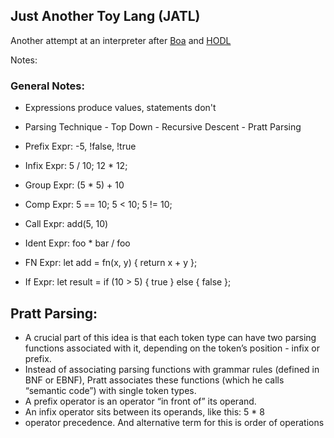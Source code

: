 ## Just Another Toy Lang (JATL)

Another attempt at an interpreter after [Boa](https://github.com/MoMus2000/Boa) and [HODL](https://github.com/MoMus2000/HODLang)

Notes:

### General Notes: 

 - Expressions produce values, statements don't
 - Parsing Technique - Top Down - Recursive Descent - Pratt Parsing

 - Prefix Expr: -5, !false, !true
 - Infix  Expr: 5 / 10; 12 * 12;
 - Group  Expr: (5 * 5) + 10
 - Comp   Expr: 5 == 10; 5 < 10; 5 != 10;
 - Call   Expr: add(5, 10)
 - Ident  Expr: foo * bar / foo
 - FN     Expr: let add = fn(x, y) { return x + y };
 - If     Expr: let result = if (10 > 5) { true } else { false };


## Pratt Parsing:
 - A crucial part of this idea is that each token type can have two parsing functions associated with it, depending on the token’s position - infix or prefix.
 - Instead of associating parsing functions with grammar rules (defined in BNF or EBNF), Pratt associates these functions (which he calls “semantic code”) with single token types.
 - A prefix operator is an operator “in front of” its operand.
 - An infix operator sits between its operands, like this: 5 * 8
 - operator precedence. And alternative term for this is order of operations

